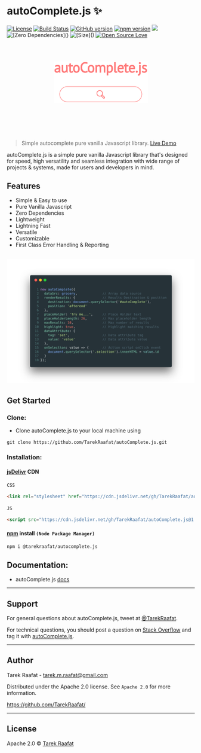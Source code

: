 # autoComplete.js :sparkles:

[![License](https://img.shields.io/badge/License-Apache%202.0-blue.svg)](https://opensource.org/licenses/Apache-2.0)
[![Build Status](https://travis-ci.com/TarekRaafat/autoComplete.js.svg?branch=master)](https://travis-ci.com/TarekRaafat/autoComplete.js)
[![GitHub version](https://badge.fury.io/gh/tarekraafat%2FautoComplete.js.svg)](https://badge.fury.io/gh/tarekraafat%2FautoComplete.js)
[![npm version](https://badge.fury.io/js/%40tarekraafat%2Fautocomplete.js.svg)](https://badge.fury.io/js/%40tarekraafat%2Fautocomplete.js)
[![](https://data.jsdelivr.com/v1/package/gh/TarekRaafat/autoComplete.js/badge)](https://www.jsdelivr.com/package/gh/TarekRaafat/autoComplete.js)
![\[Zero Dependencies\]()](https://img.shields.io/badge/Dependencies-0-blue.svg)
![\[Size\]()](https://img.shields.io/badge/Size-4%20KB-green.svg)
[![Open Source Love](https://badges.frapsoft.com/os/v1/open-source.svg?v=103)](https://github.com/TarekRaafat/autoComplete.js)

<br>
<br>
<p align="center">
	<a href="http://www.tarekraafat.com/dev/projects/autoComplete/">
  		<img src="./docs/img/autoComplete.js.svg" alt= "autoComplete.js Design" width="50%">
	</a>
</p>
<br>
<br>
<br>
<br>

> Simple autocomplete pure vanilla Javascript library. <a href="http://www.tarekraafat.com/dev/projects/autoComplete/" target="\_blank">Live Demo</a>

autoComplete.js is a simple pure vanilla Javascript library that's designed for speed, high versatility and seamless integration with wide range of projects & systems, made for users and developers in mind.

## Features

-   Simple & Easy to use
-   Pure Vanilla Javascript
-   Zero Dependencies
-   Lightweight
-   Lightning Fast
-   Versatile
-   Customizable
-   First Class Error Handling & Reporting

## [![autoComplete.js Code Example](./docs/img/autoComplete.init.png "autoComplete.js Code Example")](https://codepen.io/tarekraafat/pen/rQopdW)

## Get Started

### Clone:

-   Clone autoComplete.js to your local machine using

```shell
git clone https://github.com/TarekRaafat/autoComplete.js.git
```

### Installation:

#### <a href="https://www.jsdelivr.com/package/gh/TarekRaafat/autoComplete.js">jsDelivr</a> CDN

`CSS`

```html
<link rel="stylesheet" href="https://cdn.jsdelivr.net/gh/TarekRaafat/autoComplete.js@1.5.0/dist/css/autoComplete.min.css"/>
```

`JS`

```html
<script src="https://cdn.jsdelivr.net/gh/TarekRaafat/autoComplete.js@1.5.0/dist/js/autoComplete.min.js"></script>
```

#### <a href="https://www.npmjs.com/package/@tarekraafat/autocomplete.js">npm</a> install `(Node Package Manager)`

```shell
npm i @tarekraafat/autocomplete.js
```

<!-- * * * -->

## Documentation:

-   autoComplete.js <a href="https://tarekraafat.github.io/autoComplete.js/#/">docs</a>

* * *

## Support

For general questions about autoComplete.js, tweet at [@TarekRaafat].

For technical questions, you should post a question on [Stack Overflow] and tag
it with [autoComplete.js][so tag].

<!-- section links -->

[stack overflow]: http://stackoverflow.com/

[@tarekraafat]: https://twitter.com/TarekRaafat

[so tag]: http://stackoverflow.com/questions/tagged/autoComplete.js

* * *

## Author

Tarek Raafat - tarek.m.raafat@gmail.com

Distributed under the Apache 2.0 license. See `Apache 2.0` for more information.

<https://github.com/TarekRaafat/>

* * *

## License

Apache 2.0 © [Tarek Raafat](http://www.tarekraafat.com)
